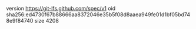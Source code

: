version https://git-lfs.github.com/spec/v1
oid sha256:ed4730f67b88666aa8372046e35b5f08d8aaea949fe01d1bf05bd748e9f84740
size 4208
